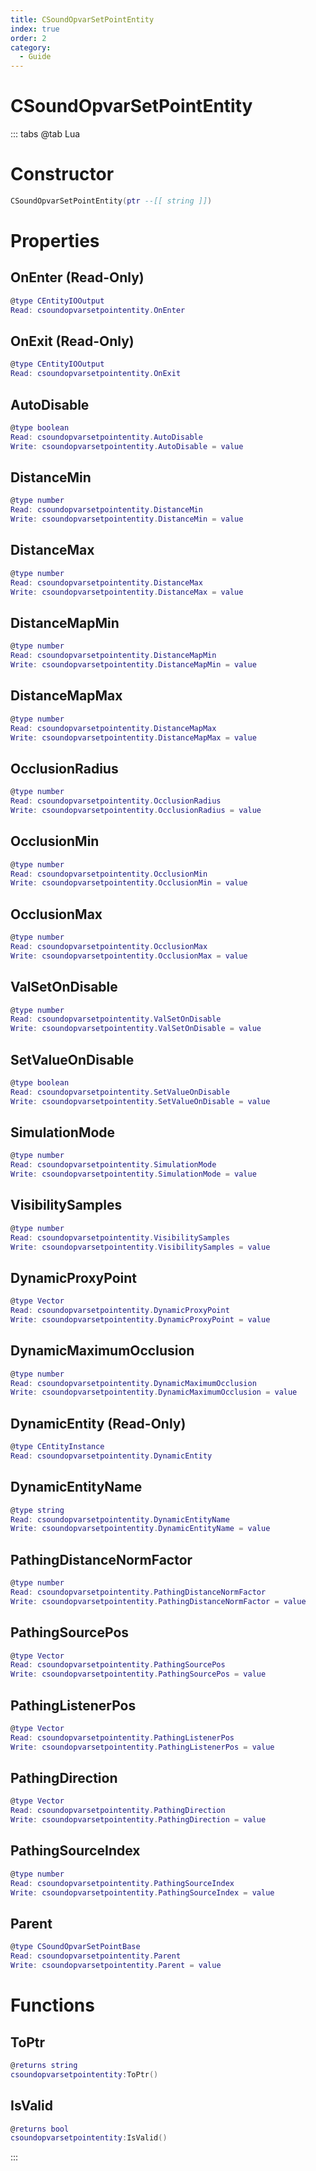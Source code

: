 ```yaml
---
title: CSoundOpvarSetPointEntity
index: true
order: 2
category:
  - Guide
---
```


# CSoundOpvarSetPointEntity

::: tabs
@tab Lua
# Constructor
```lua
CSoundOpvarSetPointEntity(ptr --[[ string ]])
```
# Properties
## OnEnter (Read-Only)
```lua
@type CEntityIOOutput
Read: csoundopvarsetpointentity.OnEnter
```
## OnExit (Read-Only)
```lua
@type CEntityIOOutput
Read: csoundopvarsetpointentity.OnExit
```
## AutoDisable 
```lua
@type boolean
Read: csoundopvarsetpointentity.AutoDisable
Write: csoundopvarsetpointentity.AutoDisable = value
```
## DistanceMin 
```lua
@type number
Read: csoundopvarsetpointentity.DistanceMin
Write: csoundopvarsetpointentity.DistanceMin = value
```
## DistanceMax 
```lua
@type number
Read: csoundopvarsetpointentity.DistanceMax
Write: csoundopvarsetpointentity.DistanceMax = value
```
## DistanceMapMin 
```lua
@type number
Read: csoundopvarsetpointentity.DistanceMapMin
Write: csoundopvarsetpointentity.DistanceMapMin = value
```
## DistanceMapMax 
```lua
@type number
Read: csoundopvarsetpointentity.DistanceMapMax
Write: csoundopvarsetpointentity.DistanceMapMax = value
```
## OcclusionRadius 
```lua
@type number
Read: csoundopvarsetpointentity.OcclusionRadius
Write: csoundopvarsetpointentity.OcclusionRadius = value
```
## OcclusionMin 
```lua
@type number
Read: csoundopvarsetpointentity.OcclusionMin
Write: csoundopvarsetpointentity.OcclusionMin = value
```
## OcclusionMax 
```lua
@type number
Read: csoundopvarsetpointentity.OcclusionMax
Write: csoundopvarsetpointentity.OcclusionMax = value
```
## ValSetOnDisable 
```lua
@type number
Read: csoundopvarsetpointentity.ValSetOnDisable
Write: csoundopvarsetpointentity.ValSetOnDisable = value
```
## SetValueOnDisable 
```lua
@type boolean
Read: csoundopvarsetpointentity.SetValueOnDisable
Write: csoundopvarsetpointentity.SetValueOnDisable = value
```
## SimulationMode 
```lua
@type number
Read: csoundopvarsetpointentity.SimulationMode
Write: csoundopvarsetpointentity.SimulationMode = value
```
## VisibilitySamples 
```lua
@type number
Read: csoundopvarsetpointentity.VisibilitySamples
Write: csoundopvarsetpointentity.VisibilitySamples = value
```
## DynamicProxyPoint 
```lua
@type Vector
Read: csoundopvarsetpointentity.DynamicProxyPoint
Write: csoundopvarsetpointentity.DynamicProxyPoint = value
```
## DynamicMaximumOcclusion 
```lua
@type number
Read: csoundopvarsetpointentity.DynamicMaximumOcclusion
Write: csoundopvarsetpointentity.DynamicMaximumOcclusion = value
```
## DynamicEntity (Read-Only)
```lua
@type CEntityInstance
Read: csoundopvarsetpointentity.DynamicEntity
```
## DynamicEntityName 
```lua
@type string
Read: csoundopvarsetpointentity.DynamicEntityName
Write: csoundopvarsetpointentity.DynamicEntityName = value
```
## PathingDistanceNormFactor 
```lua
@type number
Read: csoundopvarsetpointentity.PathingDistanceNormFactor
Write: csoundopvarsetpointentity.PathingDistanceNormFactor = value
```
## PathingSourcePos 
```lua
@type Vector
Read: csoundopvarsetpointentity.PathingSourcePos
Write: csoundopvarsetpointentity.PathingSourcePos = value
```
## PathingListenerPos 
```lua
@type Vector
Read: csoundopvarsetpointentity.PathingListenerPos
Write: csoundopvarsetpointentity.PathingListenerPos = value
```
## PathingDirection 
```lua
@type Vector
Read: csoundopvarsetpointentity.PathingDirection
Write: csoundopvarsetpointentity.PathingDirection = value
```
## PathingSourceIndex 
```lua
@type number
Read: csoundopvarsetpointentity.PathingSourceIndex
Write: csoundopvarsetpointentity.PathingSourceIndex = value
```
## Parent 
```lua
@type CSoundOpvarSetPointBase
Read: csoundopvarsetpointentity.Parent
Write: csoundopvarsetpointentity.Parent = value
```
# Functions
## ToPtr
```lua
@returns string
csoundopvarsetpointentity:ToPtr()
```
## IsValid
```lua
@returns bool
csoundopvarsetpointentity:IsValid()
```

:::
